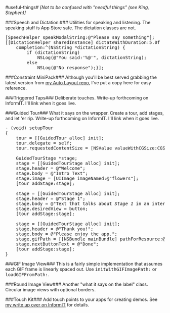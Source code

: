 #useful-things#
_[Not to be confused with "needful things" (see King, Stephen)]_

###Speech and Dictation:###
Utilities for speaking and listening. The speaking stuff is App Store safe. The dictation classes are not.

<pre>[SpeechHelper speakModalString:@"Please say something"];
[[DictationHelper sharedInstance] dictateWithDuration:5.0f 
    completion:^(NSString *dictationString) {
        if (dictationString)
            NSLog(@"You said:'%@'", dictationString);
        else
            NSLog(@"No response");}];
</pre>

###Constraint MiniPack###
Although you'll be best served grabbing the latest version from [my Auto Layout repo](https://github.com/erica/Auto-Layout-Demystified), I've put a copy here for easy reference.

###Triggered Taps###
Deliberate touches.  Write-up forthcoming on InformIT. I'll link when it goes live.

###Guided Tour###
What it says on the wrapper. Create a tour, add stages, and let 'er rip. Write-up forthcoming on InformIT. I'll link when it goes live.
<pre>- (void) setupTour
{
    tour = [[GuidedTour alloc] init];
    tour.delegate = self;
    tour.requestedContentSize = [NSValue valueWithCGSize:CGSizeMake(400, 400)];

    GuidedTourStage *stage;    
    stage = [[GuidedTourStage alloc] init];
    stage.header = @"Welcome";
    stage.body = @"Intro Text";
    stage.image = [UIImage imageNamed:@"flowers"];
    [tour addStage:stage];
    
    stage = [[GuidedTourStage alloc] init];
    stage.header = @"Stage 1";
    stage.body = @"Text that talks about <i>Stage 1</i> in an interesting fashion";
    stage.desiredView = button;
    [tour addStage:stage];
    
    stage = [[GuidedTourStage alloc] init];
    stage.header = @"Thank you!";
    stage.body = @"Please enjoy the app.";
    stage.gifPath = [[NSBundle mainBundle] pathForResource:@"clpURch" ofType:@"gif"];
    stage.nextButtonText = @"Done";
    [tour addStage:stage];
}</pre>

###GIF Image View###
This is a fairly simple implementation that assumes each GIF frame is linearly spaced out. Use <tt>initWithGIFImagePath:</tt> or <tt>loadGIFFromPath:</tt>.

###Round Image View###
Another "what it says on the label" class. Circular image views with optional borders.

###Touch Kit###
Add touch points to your apps for creating demos. See [my write up over on InformIT](http://www.informit.com/articles/article.aspx?p=1881388) for details.